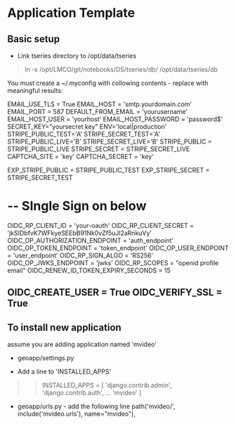 # Application Template

## Basic setup

* Link tseries directory to /opt/data/tseries
> ln -s /opt/LMCO/git/notebooks/DS/tseries/db/ /opt/data/tseries/db

You must create a ~/.myconfig with collowing contents - 
replace with meaningful results:

EMAIL_USE_TLS = True
EMAIL_HOST = 'smtp.yourdomain.com'
EMAIL_PORT = 587
DEFAULT_FROM_EMAIL = 'yourusername'
EMAIL_HOST_USER = 'yourhost'
EMAIL_HOST_PASSWORD = 'password$'
SECRET_KEY="yoursecret key"
ENV='local|production'
STRIPE_PUBLIC_TEST='A'
STRIPE_SECRET_TEST='A'
STRIPE_PUBLIC_LIVE='B'
STRIPE_SECRET_LIVE='B'
STRIPE_PUBLIC = STRIPE_PUBLIC_LIVE
STRIPE_SECRET = STRIPE_SECRET_LIVE
CAPTCHA_SITE   = 'key'
CAPTCHA_SECRET = 'key'

EXP_STRIPE_PUBLIC = STRIPE_PUBLIC_TEST
EXP_STRIPE_SECRET = STRIPE_SECRET_TEST

# -- SIngle Sign on below
OIDC_RP_CLIENT_ID = 'your-oauth'
OIDC_RP_CLIENT_SECRET = 'jkSIDbfvK7WFkyeSEEbB91Nk0vZf5uJl2aRnkuVy'
OIDC_OP_AUTHORIZATION_ENDPOINT = 'auth_endpoint'
OIDC_OP_TOKEN_ENDPOINT = 'token_endpoint'
OIDC_OP_USER_ENDPOINT = 'user_endpoint'
OIDC_RP_SIGN_ALGO = 'RS256'
OIDC_OP_JWKS_ENDPOINT = 'jwks'
OIDC_RP_SCOPES = "openid profile email"
OIDC_RENEW_ID_TOKEN_EXPIRY_SECONDS = 15

OIDC_CREATE_USER = True
OIDC_VERIFY_SSL = True
---

## To install new application

assume you are adding application named 'mvideo' 

* geoapp/settings.py
- Add a line to 'INSTALLED_APPS'
>> INSTALLED_APPS = [
    'django.contrib.admin',
    'django.contrib.auth',
    ...
    'mvideo'
    ]

* geoapp/urls.py - add the following line 
    path('mvideo/',   include('mvideo.urls'),   name="mvideo"),

